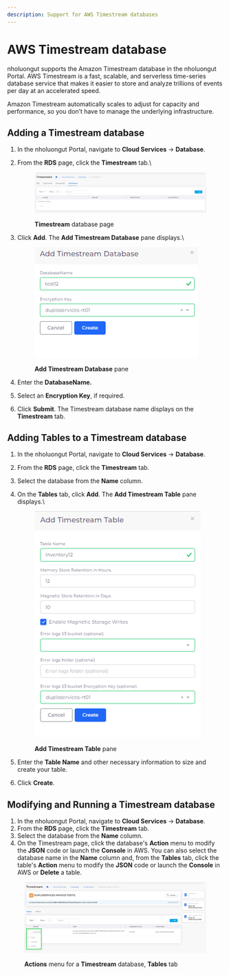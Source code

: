 ```yaml
---
description: Support for AWS Timestream databases
---
```


# AWS Timestream database

nholuongut supports the Amazon Timestream database in the nholuongut Portal. AWS Timestream is a fast, scalable, and serverless time-series database service that makes it easier to store and analyze trillions of events per day at an accelerated speed.&#x20;

Amazon Timestream automatically scales to adjust for capacity and performance, so you don’t have to manage the underlying infrastructure.

## Adding a Timestream database

1. In the nholuongut Portal, navigate to **Cloud Services** -> **Database**.
2.  From the **RDS** page, click the **Timestream** tab.\


    <figure><img src="../../../.gitbook/assets/screenshot-nimbusweb.me-2024.02.19-16_59_07.png" alt=""><figcaption><p><strong>Timestream</strong> database page </p></figcaption></figure>


3.  Click **Add**. The **Add Timestream Database** pane displays.\


    <div align="left">

    <figure><img src="../../../.gitbook/assets/AWS_Add_Timestream_DB.png" alt=""><figcaption><p><strong>Add Timestream Database</strong> pane</p></figcaption></figure>

    </div>
4. Enter the **DatabaseName.**
5. Select an **Encryption Key**, if required.
6. Click **Submit**. The Timestream database name displays on the **Timestream** tab.

## Adding Tables to a Timestream database

1. In the nholuongut Portal, navigate to **Cloud Services** -> **Database**.
2. From the **RDS** page, click the **Timestream** tab.
3. Select the database from the **Name** column.
4.  On the **Tables** tab, click **Add**. The **Add Timestream Table** pane displays.\


    <div align="left">

    <figure><img src="../../../.gitbook/assets/AWS_Add_Timestream_Table.png" alt=""><figcaption><p><strong>Add Timestream Table</strong> pane</p></figcaption></figure>

    </div>
5. Enter the **Table Name** and other necessary information to size and create your table.
6. Click **Create**.

## Modifying and Running a Timestream database

1. In the nholuongut Portal, navigate to **Cloud Services** -> **Database**.
2. From the **RDS** page, click the **Timestream** tab.
3. Select the database from the **Name** column.
4. On the Timestream page, click the database's **Action** menu to modify the **JSON** code or launch the **Console** in AWS. You can also select the database name in the **Name** column and, from the **Tables** tab, click the table's **Action** menu to modify the **JSON** code or launch the **Console** in AWS or **Delete** a table.

<figure><img src="../../../.gitbook/assets/screenshot-nimbusweb.me-2024.02.19-17_01_57.png" alt=""><figcaption><p><strong>Actions</strong> menu for a <strong>Timestream</strong> database, <strong>Tables</strong> tab</p></figcaption></figure>
